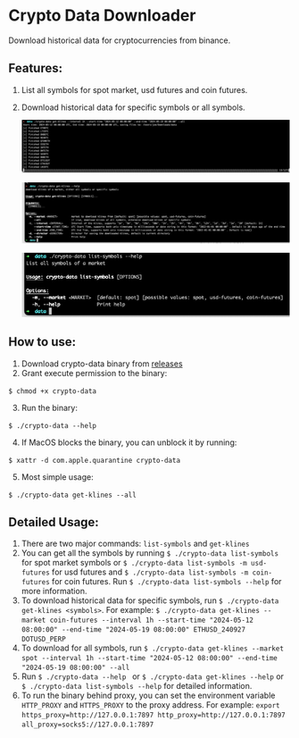 # Crypto Data Downloader

Download historical data for cryptocurrencies from binance.

## Features:
1. List all symbols for spot market, usd futures and coin futures.
2. Download historical data for specific symbols or all symbols.


   ![download](./images/download.png)
   

   ![get-klines](./images/get-klines.png)


   ![list-symbols](./images/list-symbols.png)

## How to use:
1. Download crypto-data binary from [releases](https://github.com/cckn1ght/crypto-data/releases/tag/v1)
2. Grant execute permission to the binary:

```$ chmod +x crypto-data```

3. Run the binary:

```$ ./crypto-data --help```

4. If MacOS blocks the binary, you can unblock it by running:

 ```$ xattr -d com.apple.quarantine crypto-data```

5. Most simple usage:

```$ ./crypto-data get-klines --all```

## Detailed Usage:
1. There are two major commands: `list-symbols` and `get-klines`
2. You can get all the symbols by running `$ ./crypto-data list-symbols` for spot market symbols or `$ ./crypto-data list-symbols -m usd-futures` for usd futures and `$ ./crypto-data list-symbols -m coin-futures` for coin futures. Run `$ ./crypto-data list-symbols --help` for more information.
3. To download historical data for specific symbols, run `$ ./crypto-data get-klines <symbols>`. For example: `$ ./crypto-data get-klines --market coin-futures --interval 1h --start-time "2024-05-12 08:00:00" --end-time "2024-05-19 08:00:00" ETHUSD_240927 DOTUSD_PERP`
4. To download for all symbols, run `$ ./crypto-data get-klines --market spot --interval 1h --start-time "2024-05-12 08:00:00" --end-time "2024-05-19 08:00:00" --all`
5. Run `$ ./crypto-data --help ` or `$ ./crypto-data get-klines --help` or `$ ./crypto-data list-symbols --help` for detailed information.
6. To run the binary behind proxy, you can set the environment variable `HTTP_PROXY` and `HTTPS_PROXY` to the proxy address. For example: `export https_proxy=http://127.0.0.1:7897 http_proxy=http://127.0.0.1:7897 all_proxy=socks5://127.0.0.1:7897`
